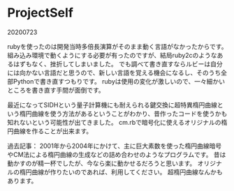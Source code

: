# ProjectSelf

20200723

rubyを使ったのは開発当時多倍長演算がそのまま動く言語がなかったからです。
組み込み環境で動くようにする必要が有ったのですが、結局ruby2cのようなあるはずもなく、挫折してしまいました。
でも調べて書き直すならルビーは自分には向かない言語だと思うので、新しい言語を覚える機会になるし、そのうち全部Pythonで書き直すつもりです。
rubyは使用の変化が激しいので、一々細かいところを書き直す手間が面倒です。

最近になってSIDHという量子計算機にも耐えられる鍵交換に超特異楕円曲線という楕円曲線を使う方法があるということがわかり、昔作ったコードを使うかも知れないという可能性が出てきました。
cm.rbで暗号化に使えるオリジナルの楕円曲線を作ることが出来ます。

過去記事：
2001年から2004年にかけて、主に巨大素数を使った楕円曲線暗号やCM法による楕円曲線の生成などの詰め合わせのようなプログラムです。
昔は動かすのが精一杯でしたが、今なら楽に動かせるだろうと思います。
オリジナルの楕円曲線が作りたいのであれば、利用してください。
超楕円曲線なんかもあります。

